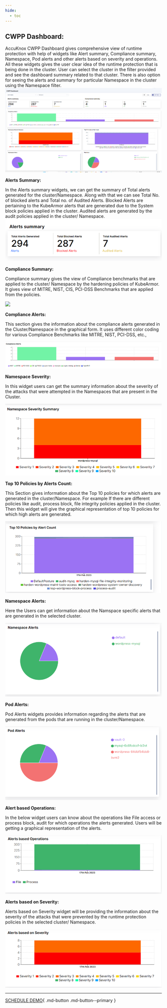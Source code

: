 ```yaml
---
hide:
  - toc
---
```


## **CWPP Dashboard:**

AccuKnox CWPP Dashboard gives comprehensive view of runtime protection with help of widgets like Alert summary, Compliance summary, Namespace, Pod alerts and other alerts based on severity and operations. All these widgets gives the user clear idea of the runtime protection that is being done in the cluster. User can select the cluster in the filter provided and see the dashboard summary related to that cluster. There is also option for seeing the alerts and summary for particular Namespace in the cluster using the Namespace filter. 
![](/saas/images/cwpp-dashboard.png)

**Alerts Summary:** 

In the Alerts summary widgets, we can get the summary of Total alerts generated for the cluster/Namespace. Along with that we can see Total No. of blocked alerts and Total no. of Audited Alerts. Blocked Alerts are pertaining to the KubeArmor alerts that are generated due to the System block policies applied in the cluster. Audited alerts are generated by the audit policies applied in the cluster/ Namespace.
![](/saas/images/alerts-summary.png)

**Compliance Summary:** 

Compliance summary gives the view of Compliance benchmarks that are applied to the cluster/ Namespace by the hardening policies of KubeArmor. It gives view of MITRE, NIST, CIS, PCI-DSS Benchmarks that are applied from the policies.  

![](/saas/images/compliance-summary.png)

**Compliance Alerts:** 

This section gives the information about the compliance alerts generated in the Cluster/Namespace in the graphical form. It uses different color coding for various Compliance Benchmarks like MITRE, NIST, PCI-DSS, etc.,

![](/saas/images/compliance-alerts.png)

**Namespace Severity:**

In this widget users can get the summary information about the severity of the attacks that were attempted in the Namespaces that are present in the Cluster. 

![](/saas/images/namespace-severity.png)

**Top 10 Policies by Alerts Count:** 

 This Section gives information about the Top 10 policies for which alerts are generated in the cluster/Namespace. For example If there are different policies like audit, process block, file integrity policies applied in the cluster. Then this widget will give the graphical representation of top 10 policies for which high alerts are generated.

 ![](/saas/images/top-policies.png) 

**Namespace Alerts:** 

Here the Users can get information about the Namspace specific alerts that are generated in the selected cluster.

![](/saas/images/namespace-alerts.png)

**Pod Alerts:** 

Pod Alerts widgets provides information regarding the alerts that are generated from the pods that are running in the cluster/Namespace. 

![](/saas/images/pod-alerts.png)

**Alert based Operations:** 

In the below widget users can know about the operations like File access or process block, audit for which operations the alerts generated. Users will be getting a graphical representation of the alerts. 

![](/saas/images/alerts-operations.png)

**Alerts based on Severity:** 

Alerts based on Severity widget will be providing the information about the severity of the attacks that were prevented by the runtime protection policies in the selected cluster/ Namespace. 

![](/saas/images/alerts-severity.png)

- - - 
[SCHEDULE DEMO](https://www.accuknox.com/contact-us){ .md-button .md-button--primary }